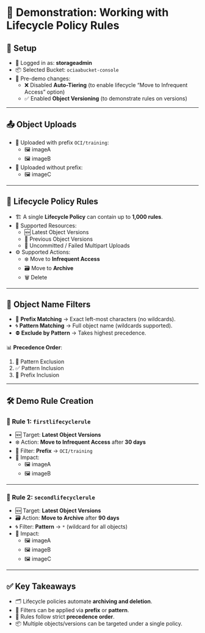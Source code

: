 # 🧪 Demonstration: Working with Lifecycle Policy Rules

## 🔑 Setup
- 👤 Logged in as: **storageadmin**  
- 📦 Selected Bucket: `ociaabucket-console`  
- 🔧 Pre-demo changes:  
  - ❌ Disabled **Auto-Tiering** (to enable lifecycle “Move to Infrequent Access” option)  
  - ✅ Enabled **Object Versioning** (to demonstrate rules on versions)  

---

## 📤 Object Uploads
- 📂 Uploaded with prefix `OCI/training`:  
  - 🖼️ imageA  
  - 🖼️ imageB  
- 📂 Uploaded without prefix:  
  - 🖼️ imageC  

---

## 📜 Lifecycle Policy Rules
- 🏗️ A single **Lifecycle Policy** can contain up to **1,000 rules**.  
- 📑 Supported Resources:  
  - 🆕 Latest Object Versions  
  - 📜 Previous Object Versions  
  - 🚫 Uncommitted / Failed Multipart Uploads  
- ⚙️ Supported Actions:  
  - ❄️ Move to **Infrequent Access**  
  - 🗃️ Move to **Archive**  
  - 🗑️ Delete  

---

## 🎯 Object Name Filters
- 🔡 **Prefix Matching** → Exact left-most characters (no wildcards).  
- 🌀 **Pattern Matching** → Full object name (wildcards supported).  
- ⛔ **Exclude by Pattern** → Takes highest precedence.  

📊 **Precedence Order**:  
1. 🚫 Pattern Exclusion  
2. ✅ Pattern Inclusion  
3. 🔡 Prefix Inclusion  

---

## 🛠️ Demo Rule Creation

### 📏 Rule 1: `firstlifecyclerule`
- 🆕 Target: **Latest Object Versions**  
- ❄️ Action: **Move to Infrequent Access** after **30 days**  
- 🔡 Filter: **Prefix** → `OCI/training`  
- 🎯 Impact:  
  - 🖼️ imageA  
  - 🖼️ imageB  

---

### 📏 Rule 2: `secondlifecyclerule`
- 🆕 Target: **Latest Object Versions**  
- 🗃️ Action: **Move to Archive** after **90 days**  
- 🌀 Filter: **Pattern** → `*` (wildcard for all objects)  
- 🎯 Impact:  
  - 🖼️ imageA  
  - 🖼️ imageB  
  - 🖼️ imageC  

---

## ✅ Key Takeaways
- 🗂️ Lifecycle policies automate **archiving and deletion**.  
- 🔡 Filters can be applied via **prefix** or **pattern**.  
- 🧩 Rules follow strict **precedence order**.  
- 📦 Multiple objects/versions can be targeted under a single policy.  

